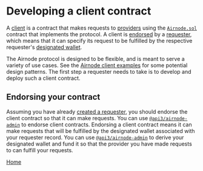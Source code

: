 # Developing a client contract

A [client](/request-response-protocol/client.md) is a contract that makes requests to [providers](/request-response-protocol/provider.md) using the [`Airnode.sol`](/request-response-protocol/general-structure.md#airnodesol) contract that implements the protocol.
A client is [endorsed](/request-response-protocol/endorsement.md) by a [requester](/request-response-protocol/requester.md), which means that it can specify its request to be fulfilled by the respective requester's [designated wallet](/request-response-protocol/designated-wallet.md).

The Airnode protocol is designed to be flexible, and is meant to serve a variety of use cases.
See the [Airnode client examples](https://github.com/api3dao/airnode-client-examples) for some potential design patterns.
The first step a requester needs to take is to develop and deploy such a client contract.

## Endorsing your contract

Assuming you have already [created a requester](/requester-guides/creating-a-requester.md), you should endorse the client contract so that it can make requests.
You can use [`@api3/airnode-admin`](https://github.com/api3dao/airnode/tree/master/packages/admin#endorse-client) to endorse client contracts.
Endorsing a client contract means it can make requests that will be fulfilled by the designated wallet associated with your requester record.
You can use [`@api3/airnode-admin`](https://github.com/api3dao/airnode/tree/master/packages/admin#derive-designated-wallet) to derive your designated wallet and fund it so that the provider you have made requests to can fulfill your requests.

[Home](/README.md#requester-guides)
